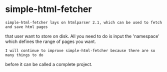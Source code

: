 simple-html-fetcher
===================
    simple-html-fetcher lays on htmlparser 2.1, which can be used to fetch and save html pages
that user want to store on disk. All you need to do is input the 'namespace' which defines the
range of pages you want.
  
    I will continue to improve simple-html-fetcher because there are so many things to do
before it can be called a complete project.
  

